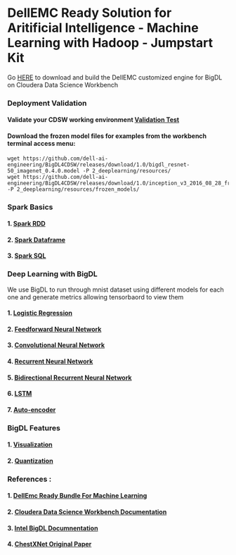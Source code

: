 # DellEMC Ready Solution for Aritificial Intelligence - Machine Learning with Hadoop - Jumpstart Kit
Go [HERE](https://github.com/dell-ai-engineering/bigdlengine4cdsw) to download and build the DellEMC customized engine for BigDL on Cloudera Data Science Workbench
### Deployment Validation
#### Validate your CDSW working environment [Validation Test](validate_infrastruture.py)
#### Download the frozen model files for examples from the workbench terminal access menu:
```
wget https://github.com/dell-ai-engineering/BigDL4CDSW/releases/download/1.0/bigdl_resnet-50_imagenet_0.4.0.model -P 2_deeplearning/resources/
wget https://github.com/dell-ai-engineering/BigDL4CDSW/releases/download/1.0/inception_v3_2016_08_28_frozen.pb -P 2_deeplearning/resources/frozen_models/
```

### Spark Basics
#### 1. [Spark RDD](./1_sparkbasics/1_rdd.py)
#### 2. [Spark Dataframe](./1_sparkbasics/2_dataframe.py)
#### 3. [Spark SQL](./1_sparkbasics/3_spark_sql.py)

### Deep Learning with BigDL
We use BigDL to run through mnist dataset using different models for each one and generate metrics allowing tensorbaord to view them
#### 1. [Logistic Regression](./2_deeplearning/lr_mnist.py) 
#### 2. [Feedforward Neural Network](./2_deeplearning/deep_feed_forward_mnist.py )
#### 3. [Convolutional Neural Network](./2_deeplearning/cnn_mnist.py )
#### 4. [Recurrent Neural Network](./2_deeplearning/rnn_mnist.py)
#### 5. [Bidirectional Recurrent Neural Network](./2_deeplearning/birnn_mnist.py)
#### 6. [LSTM](./2_deeplearning/lstm_mnist.py)
#### 7. [Auto-encoder](./2_deeplearning/autoencoder_mnist.py)

### BigDL Features
#### 1. [Visualization](./3_bigdlfeatures/visualization.py)
#### 2. [Quantization](./3_bigdlfeatures/quantization.py)

### References :
#### 1. [DellEmc Ready Bundle For Machine Learning ](https://www.dellemc.com/en-us/solutions/data-analytics/machine-learning/index.htm )
#### 2. [Cloudera Data Science Workbench Documentation ](https://www.cloudera.com/documentation/data-science-workbench/latest.html )
#### 3. [Intel BigDL Documnentation ](https://bigdl-project.github.io/0.5.0/)
#### 4. [ChestXNet Original Paper ](https://stanfordmlgroup.github.io/projects/chexnet/)






